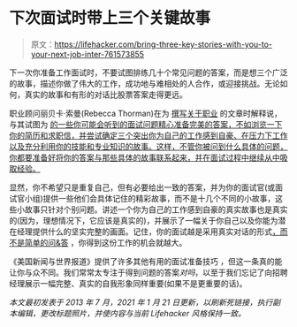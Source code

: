 # 下次面试时带上三个关键故事

> 原文：<https://lifehacker.com/bring-three-key-stories-with-you-to-your-next-job-inter-761573855>

下一次你准备工作面试时，不要试图排练几十个常见问题的答案，而是想三个广泛的故事，描述你做了伟大的工作，成功地与难相处的人合作，或迎接挑战。无论如何，真实的故事和有形的对话比股票答案走得更远。



职业顾问丽贝卡·索曼(Rebecca Thorman)在为 [撰写关于职业](http://money.usnews.com/money/blogs/outside-voices-careers) 的文章时解释说，与其试图为 [的一些你可能会听到的面试问题精心准备完美的答案，不如浏览一下你的简历和求职信，并尝试确定三个突出你为自己的工作感到自豪、在压力下工作以及充分利用你的技能和专业知识的故事。这样，不管你被问到什么具体的问题，你都要准备好将你的答案与那些具体的故事联系起来，并在面试过程中继续从中吸取经验。](https://lifehacker.com/what-questions-should-i-be-ready-to-answer-at-just-abou-5889971)

显然，你不希望只是重复自己，但有必要给出一致的答案，并为你的面试官(或面试官小组)提供一些他们会具体记住的精彩故事，而不是十几个不同的小故事，这些小故事只针对个别问题。讲述一个你为自己的工作感到自豪的真实故事也是真实的(因为，理想情况下，它应该是真实的)，并展示了一幅关于你自己以及你能为潜在经理提供什么的坚实完整的画面。记住，你的面试越是采用真实对话的形式[，而不是简单的问&答](http://lifehacker.com/nail-panel-interviews-by-asking-good-conversational-qu-5988005) ，你得到这份工作的机会就越大。

《美国新闻与世界报道》提供了许多其他有用的面试准备技巧 ，但这一条真的能让你与众不同。我们常常太专注于得到问题的答案*对吗*，以至于我们忘记了向招聘经理展示一幅完整、真实的自我形象同样重要(如果不是更重要的话)。

*本文最初发表于 2013 年 7 月，2021 年 1 月 21 日更新，以刷新死链接，执行副本编辑，更改标题照片，并使内容与当前 Lifehacker 风格保持一致。*